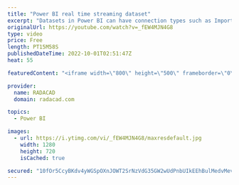 ```yaml
---
title: "Power BI real time streaming dataset"
excerpt: "Datasets in Power BI can have connection types such as Import, DirectQuery or Live Connection. However, there is also one specific type of dataset which is different. This type of dataset is called Streaming Dataset. A streaming dataset is for a real-time dashboard and comes with various setups and configurations."
originalUrl: https://youtube.com/watch?v=_fEW4MJN4G8
type: video
price: Free
length: PT15M58S
publishedDateTime: 2022-10-01T02:51:47Z
heat: 55

featuredContent: "<iframe width=\"800\" height=\"500\" frameborder=\"0\" src=\"https://www.youtube.com/embed/_fEW4MJN4G8\" allow=\"accelerometer; autoplay; encrypted-media; gyroscope; picture-in-picture\" allowfullscreen></iframe>"

provider:
  name: RADACAD
  domain: radacad.com

topics:
  - Power BI

images:
  - url: https://i.ytimg.com/vi/_fEW4MJN4G8/maxresdefault.jpg
    width: 1280
    height: 720
    isCached: true

secured: "10fOr5CcyBKdv4yWGSpOXnJOWT2SrNzVdG35GW2wUdPnbUIkEEhBulMedvMevbXE7YBGsDi42e9z4UgECGkVFJdsZSxZxQ5jTx3UQhRaBvcRQRrwGi0AjOJiqgXD39kvL9BHvixENeCTwkZYhfk8x1dKtg0mVdm2X1sVTCNjiHNYqZqGqS+TLEnzPLIZb+474wH0VJlfSli6GJyHm+XflPLO0eBM7aW91ziR3edYPLI0ru+af/ZUO0LSDtMAO4LlghJMA6gWcruJQpb8yX3PIf5JmwaYB7Yqi0rsy5TzEYEgbnIpInpn5fEl/Nz4snx+khjFmoZ+foKVUtn2AvvHGqvCb73w1WBUS2FaqOYEBcF1np/gnwVI5eUyHuv5wNX5464huTpklu21UGei+mmxqajg5z7U07RDx/ZYTslwQiM=;fjVKE+GbI068fFIpNfVBdQ=="
---
```



